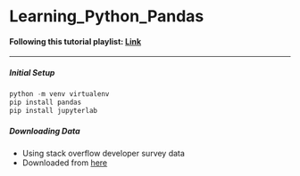 # Learning_Python_Pandas

#### Following this tutorial playlist: [Link](https://www.youtube.com/playlist?list=PL-osiE80TeTsWmV9i9c58mdDCSskIFdDS)
---

##### Initial Setup
```python
python -m venv virtualenv
pip install pandas
pip install jupyterlab
```

##### Downloading Data
- Using stack overflow developer survey data
- Downloaded from [here](https://survey.stackoverflow.co/)
